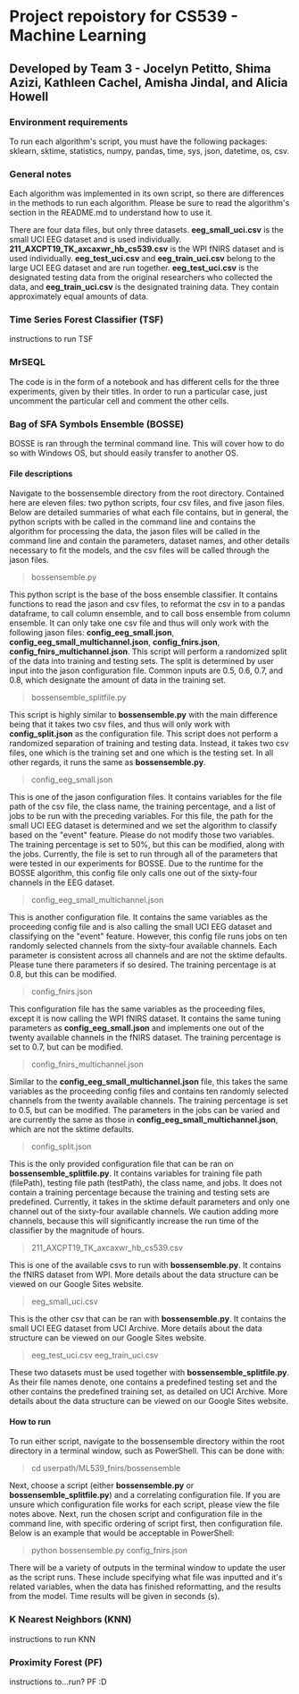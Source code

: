 # Project repoistory for CS539 - Machine Learning 

## Developed by Team 3 - Jocelyn Petitto, Shima Azizi, Kathleen Cachel, Amisha Jindal, and Alicia Howell

### Environment requirements
To run each algorithm's script, you must have the following packages: sklearn, sktime, statistics, numpy, pandas, time, sys, json, datetime, os, csv.

### General notes
Each algorithm was implemented in its own script, so there are differences in the methods to run each algorithm. Please be sure to read the algorithm's section in the README.md to understand how to use it.

There are four data files, but only three datasets. **eeg_small_uci.csv** is the small UCI EEG dataset and is used individually. **211_AXCPT19_TK_axcaxwr_hb_cs539.csv** is the WPI fNIRS dataset and is used individually. **eeg_test_uci.csv** and **eeg_train_uci.csv** belong to the large UCI EEG dataset and are run together. **eeg_test_uci.csv** is the designated testing data from the original researchers who collected the data, and **eeg_train_uci.csv** is the designated training data. They contain approximately equal amounts of data. 

### Time Series Forest Classifier (TSF)
instructions to run TSF

### MrSEQL
The code is in the form of a notebook and has different cells for the three experiments, given by their titles. In order to run a particular case, just uncomment the particular cell and comment the other cells.

### Bag of SFA Symbols Ensemble (BOSSE)
BOSSE is ran through the terminal command line. This will cover how to do so with Windows OS, but should easily transfer to another OS. 

#### File descriptions
Navigate to the bossensemble directory from the root directory. Contained here are eleven files: two python scripts, four csv files, and five jason files. Below are detailed summaries of what each file contains, but in general, the python scripts with be called in the command line and contains the algorithm for processing the data, the jason files will be called in the command line and contain the parameters, dataset names, and other details necessary to fit the models, and the csv files will be called through the jason files. 

> bossensemble.py

This python script is the base of the boss ensemble classifier. It contains functions to read the jason and csv files, to reformat the csv in to a pandas dataframe, to call column ensemble, and to call boss ensemble from column ensemble. It can only take one csv file and thus will only work with the following jason files: **config_eeg_small.json**, **config_eeg_small_multichannel.json**, **config_fnirs.json**, **config_fnirs_multichannel.json**. This script will perform a randomized split of the data into training and testing sets. The split is determined by user input into the jason configuration file. Common inputs are 0.5, 0.6, 0.7, and 0.8, which designate the amount of data in the training set. 

> bossensemble_splitfile.py

This script is highly similar to **bossensemble.py** with the main difference being that it takes two csv files, and thus will only work with **config_split.json** as the configuration file. This script does not perform a randomized separation of training and testing data. Instead, it takes two csv files, one which is the training set and one which is the testing set. In all other regards, it runs the same as **bossensemble.py**.

> config_eeg_small.json

This is one of the jason configuration files. It contains variables for the file path of the csv file, the class name, the training percentage, and a list of jobs to be run with the preceding variables. For this file, the path for the small UCI EEG dataset is determined and we set the algorithm to classify based on the "event" feature. Please do not modify those two variables. The training percentage is set to 50%, but this can be modified, along with the jobs. Currently, the file is set to run through all of the parameters that were tested in our experiments for BOSSE. Due to the runtime for the BOSSE algorithm, this config file only calls one out of the sixty-four channels in the EEG dataset. 

> config_eeg_small_multichannel.json

This is another configuration file. It contains the same variables as the proceeding config file and is also calling the small UCI EEG dataset and classifying on the "event" feature. However, this config file runs jobs on ten randomly selected channels from the sixty-four available channels. Each parameter is consistent across all channels and are not the sktime defaults. Please tune there parameters if so desired. The training percentage is at 0.8, but this can be modified. 

> config_fnirs.json

This configuration file has the same variables as the proceeding files, except it is now calling the WPI fNIRS dataset. It contains the same tuning parameters as **config_eeg_small.json** and implements one out of the twenty available channels in the fNIRS dataset. The training percentage is set to 0.7, but can be modified. 

> config_fnirs_multichannel.json

Similar to the **config_eeg_small_multichannel.json** file, this takes the same variables as the proceeding config files and contains ten randomly selected channels from the twenty available channels. The training percentage is set to 0.5, but can be modified. The parameters in the jobs can be varied and are currently the same as those in **config_eeg_small_multichannel.json**, which are not the sktime defaults. 

> config_split.json

This is the only provided configuration file that can be ran on **bossensemble_splitfile.py**. It contains variables for training file path (filePath), testing file path (testPath), the class name, and jobs. It does not contain a training percentage because the training and testing sets are predefined. Currently, it takes in the sktime default parameters and only one channel out of the sixty-four available channels. We caution adding more channels, because this will significantly increase the run time of the classifier by the magnitude of hours. 

> 211_AXCPT19_TK_axcaxwr_hb_cs539.csv

This is one of the available csvs to run with **bossensemble.py**. It contains the fNIRS dataset from WPI. More details about the data structure can be viewed on our Google Sites website. 

> eeg_small_uci.csv

This is the other csv that can be ran with **bossensemble.py**. It contains the small UCI EEG dataset from UCI Archive. More details about the data structure can be viewed on our Google Sites website. 

> eeg_test_uci.csv
> eeg_train_uci.csv

These two datasets must be used together with **bossensemble_splitfile.py**. As their file names denote, one contains a predefined testing set and the other contains the predefined training set, as detailed on UCI Archive. More details about the data structure can be viewed on our Google Sites website. 

#### How to run
To run either script, navigate to the bossensemble directory within the root directory in a terminal window, such as PowerShell. This can be done with:

>cd userpath/ML539_fnirs/bossensemble

Next, choose a script (either **bossensemble.py** or **bossensemble_splitfile.py**) and a correlating configuration file. If you are unsure which configuration file works for each script, please view the file notes above. Next, run the chosen script and configuration file in the command line, with specific ordering of script first, then configuration file. Below is an example that would be acceptable in PowerShell:

>python bossensemble.py config_fnirs.json

There will be a variety of outputs in the terminal window to update the user as the script runs. These include specifying what file was inputted and it's related variables, when the data has finished reformatting, and the results from the model. Time results will be given in seconds (s). 

### K Nearest Neighbors (KNN)
instructions to run KNN

### Proximity Forest (PF)
instructions to...run? PF :D
